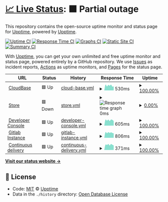 # [📈 Live Status](https://status.albismart.com): <!--live status--> **🟧 Partial outage**

This repository contains the open-source uptime monitor and status page for [Upptime](https://upptime.js.org), powered by [Upptime](https://github.com/upptime/upptime).

[![Uptime CI](https://github.com/koj-co/upptime/workflows/Uptime%20CI/badge.svg)](https://github.com/koj-co/upptime/actions?query=workflow%3A%22Uptime+CI%22)
[![Response Time CI](https://github.com/koj-co/upptime/workflows/Response%20Time%20CI/badge.svg)](https://github.com/koj-co/upptime/actions?query=workflow%3A%22Response+Time+CI%22)
[![Graphs CI](https://github.com/koj-co/upptime/workflows/Graphs%20CI/badge.svg)](https://github.com/koj-co/upptime/actions?query=workflow%3A%22Graphs+CI%22)
[![Static Site CI](https://github.com/koj-co/upptime/workflows/Static%20Site%20CI/badge.svg)](https://github.com/koj-co/upptime/actions?query=workflow%3A%22Static+Site+CI%22)
[![Summary CI](https://github.com/koj-co/upptime/workflows/Summary%20CI/badge.svg)](https://github.com/koj-co/upptime/actions?query=workflow%3A%22Summary+CI%22)

With [Upptime](https://upptime.js.org), you can get your own unlimited and free uptime monitor and status page, powered entirely by a GitHub repository. We use [Issues](https://github.com/upptime/upptime/issues) as incident reports, [Actions](https://github.com/upptime/upptime/actions) as uptime monitors, and [Pages](https://status.albismart.com) for the status page.

<!--start: status pages-->
<!-- This summary is generated by Upptime (https://github.com/upptime/upptime) -->
<!-- Do not edit this manually, your changes will be overwritten -->
<!-- prettier-ignore -->
| URL | Status | History | Response Time | Uptime |
| --- | ------ | ------- | ------------- | ------ |
| <img alt="" src="https://favicons.githubusercontent.com/albismart.cloud" height="13"> [CloudBase](https://albismart.cloud/) | 🟩 Up | [cloud-base.yml](https://github.com/albismart/uptime/commits/HEAD/history/cloud-base.yml) | <details><summary><img alt="Response time graph" src="./graphs/cloud-base/response-time-week.png" height="20"> 530ms</summary><br><a href="https://status.albismart.com/history/cloud-base"><img alt="Response time 521" src="https://img.shields.io/endpoint?url=https%3A%2F%2Fraw.githubusercontent.com%2Falbismart%2Fuptime%2FHEAD%2Fapi%2Fcloud-base%2Fresponse-time.json"></a><br><a href="https://status.albismart.com/history/cloud-base"><img alt="24-hour response time 446" src="https://img.shields.io/endpoint?url=https%3A%2F%2Fraw.githubusercontent.com%2Falbismart%2Fuptime%2FHEAD%2Fapi%2Fcloud-base%2Fresponse-time-day.json"></a><br><a href="https://status.albismart.com/history/cloud-base"><img alt="7-day response time 530" src="https://img.shields.io/endpoint?url=https%3A%2F%2Fraw.githubusercontent.com%2Falbismart%2Fuptime%2FHEAD%2Fapi%2Fcloud-base%2Fresponse-time-week.json"></a><br><a href="https://status.albismart.com/history/cloud-base"><img alt="30-day response time 509" src="https://img.shields.io/endpoint?url=https%3A%2F%2Fraw.githubusercontent.com%2Falbismart%2Fuptime%2FHEAD%2Fapi%2Fcloud-base%2Fresponse-time-month.json"></a><br><a href="https://status.albismart.com/history/cloud-base"><img alt="1-year response time 521" src="https://img.shields.io/endpoint?url=https%3A%2F%2Fraw.githubusercontent.com%2Falbismart%2Fuptime%2FHEAD%2Fapi%2Fcloud-base%2Fresponse-time-year.json"></a></details> | <details><summary><a href="https://status.albismart.com/history/cloud-base">100.00%</a></summary><a href="https://status.albismart.com/history/cloud-base"><img alt="All-time uptime 97.73%" src="https://img.shields.io/endpoint?url=https%3A%2F%2Fraw.githubusercontent.com%2Falbismart%2Fuptime%2FHEAD%2Fapi%2Fcloud-base%2Fuptime.json"></a><br><a href="https://status.albismart.com/history/cloud-base"><img alt="24-hour uptime 100.00%" src="https://img.shields.io/endpoint?url=https%3A%2F%2Fraw.githubusercontent.com%2Falbismart%2Fuptime%2FHEAD%2Fapi%2Fcloud-base%2Fuptime-day.json"></a><br><a href="https://status.albismart.com/history/cloud-base"><img alt="7-day uptime 100.00%" src="https://img.shields.io/endpoint?url=https%3A%2F%2Fraw.githubusercontent.com%2Falbismart%2Fuptime%2FHEAD%2Fapi%2Fcloud-base%2Fuptime-week.json"></a><br><a href="https://status.albismart.com/history/cloud-base"><img alt="30-day uptime 100.00%" src="https://img.shields.io/endpoint?url=https%3A%2F%2Fraw.githubusercontent.com%2Falbismart%2Fuptime%2FHEAD%2Fapi%2Fcloud-base%2Fuptime-month.json"></a><br><a href="https://status.albismart.com/history/cloud-base"><img alt="1-year uptime 97.73%" src="https://img.shields.io/endpoint?url=https%3A%2F%2Fraw.githubusercontent.com%2Falbismart%2Fuptime%2FHEAD%2Fapi%2Fcloud-base%2Fuptime-year.json"></a></details>
| <img alt="" src="https://favicons.githubusercontent.com/albismart.store" height="13"> [Store](https://albismart.store/) | 🟥 Down | [store.yml](https://github.com/albismart/uptime/commits/HEAD/history/store.yml) | <details><summary><img alt="Response time graph" src="./graphs/store/response-time-week.png" height="20"> 0ms</summary><br><a href="https://status.albismart.com/history/store"><img alt="Response time 234" src="https://img.shields.io/endpoint?url=https%3A%2F%2Fraw.githubusercontent.com%2Falbismart%2Fuptime%2FHEAD%2Fapi%2Fstore%2Fresponse-time.json"></a><br><a href="https://status.albismart.com/history/store"><img alt="24-hour response time 0" src="https://img.shields.io/endpoint?url=https%3A%2F%2Fraw.githubusercontent.com%2Falbismart%2Fuptime%2FHEAD%2Fapi%2Fstore%2Fresponse-time-day.json"></a><br><a href="https://status.albismart.com/history/store"><img alt="7-day response time 0" src="https://img.shields.io/endpoint?url=https%3A%2F%2Fraw.githubusercontent.com%2Falbismart%2Fuptime%2FHEAD%2Fapi%2Fstore%2Fresponse-time-week.json"></a><br><a href="https://status.albismart.com/history/store"><img alt="30-day response time 0" src="https://img.shields.io/endpoint?url=https%3A%2F%2Fraw.githubusercontent.com%2Falbismart%2Fuptime%2FHEAD%2Fapi%2Fstore%2Fresponse-time-month.json"></a><br><a href="https://status.albismart.com/history/store"><img alt="1-year response time 234" src="https://img.shields.io/endpoint?url=https%3A%2F%2Fraw.githubusercontent.com%2Falbismart%2Fuptime%2FHEAD%2Fapi%2Fstore%2Fresponse-time-year.json"></a></details> | <details><summary><a href="https://status.albismart.com/history/store">0.00%</a></summary><a href="https://status.albismart.com/history/store"><img alt="All-time uptime 0.00%" src="https://img.shields.io/endpoint?url=https%3A%2F%2Fraw.githubusercontent.com%2Falbismart%2Fuptime%2FHEAD%2Fapi%2Fstore%2Fuptime.json"></a><br><a href="https://status.albismart.com/history/store"><img alt="24-hour uptime 0.00%" src="https://img.shields.io/endpoint?url=https%3A%2F%2Fraw.githubusercontent.com%2Falbismart%2Fuptime%2FHEAD%2Fapi%2Fstore%2Fuptime-day.json"></a><br><a href="https://status.albismart.com/history/store"><img alt="7-day uptime 0.00%" src="https://img.shields.io/endpoint?url=https%3A%2F%2Fraw.githubusercontent.com%2Falbismart%2Fuptime%2FHEAD%2Fapi%2Fstore%2Fuptime-week.json"></a><br><a href="https://status.albismart.com/history/store"><img alt="30-day uptime 7.96%" src="https://img.shields.io/endpoint?url=https%3A%2F%2Fraw.githubusercontent.com%2Falbismart%2Fuptime%2FHEAD%2Fapi%2Fstore%2Fuptime-month.json"></a><br><a href="https://status.albismart.com/history/store"><img alt="1-year uptime 0.00%" src="https://img.shields.io/endpoint?url=https%3A%2F%2Fraw.githubusercontent.com%2Falbismart%2Fuptime%2FHEAD%2Fapi%2Fstore%2Fuptime-year.json"></a></details>
| <img alt="" src="https://favicons.githubusercontent.com/console.albismart.dev" height="13"> [Developer Console](https://console.albismart.dev/) | 🟩 Up | [developer-console.yml](https://github.com/albismart/uptime/commits/HEAD/history/developer-console.yml) | <details><summary><img alt="Response time graph" src="./graphs/developer-console/response-time-week.png" height="20"> 605ms</summary><br><a href="https://status.albismart.com/history/developer-console"><img alt="Response time 615" src="https://img.shields.io/endpoint?url=https%3A%2F%2Fraw.githubusercontent.com%2Falbismart%2Fuptime%2FHEAD%2Fapi%2Fdeveloper-console%2Fresponse-time.json"></a><br><a href="https://status.albismart.com/history/developer-console"><img alt="24-hour response time 504" src="https://img.shields.io/endpoint?url=https%3A%2F%2Fraw.githubusercontent.com%2Falbismart%2Fuptime%2FHEAD%2Fapi%2Fdeveloper-console%2Fresponse-time-day.json"></a><br><a href="https://status.albismart.com/history/developer-console"><img alt="7-day response time 605" src="https://img.shields.io/endpoint?url=https%3A%2F%2Fraw.githubusercontent.com%2Falbismart%2Fuptime%2FHEAD%2Fapi%2Fdeveloper-console%2Fresponse-time-week.json"></a><br><a href="https://status.albismart.com/history/developer-console"><img alt="30-day response time 573" src="https://img.shields.io/endpoint?url=https%3A%2F%2Fraw.githubusercontent.com%2Falbismart%2Fuptime%2FHEAD%2Fapi%2Fdeveloper-console%2Fresponse-time-month.json"></a><br><a href="https://status.albismart.com/history/developer-console"><img alt="1-year response time 615" src="https://img.shields.io/endpoint?url=https%3A%2F%2Fraw.githubusercontent.com%2Falbismart%2Fuptime%2FHEAD%2Fapi%2Fdeveloper-console%2Fresponse-time-year.json"></a></details> | <details><summary><a href="https://status.albismart.com/history/developer-console">100.00%</a></summary><a href="https://status.albismart.com/history/developer-console"><img alt="All-time uptime 100.00%" src="https://img.shields.io/endpoint?url=https%3A%2F%2Fraw.githubusercontent.com%2Falbismart%2Fuptime%2FHEAD%2Fapi%2Fdeveloper-console%2Fuptime.json"></a><br><a href="https://status.albismart.com/history/developer-console"><img alt="24-hour uptime 100.00%" src="https://img.shields.io/endpoint?url=https%3A%2F%2Fraw.githubusercontent.com%2Falbismart%2Fuptime%2FHEAD%2Fapi%2Fdeveloper-console%2Fuptime-day.json"></a><br><a href="https://status.albismart.com/history/developer-console"><img alt="7-day uptime 100.00%" src="https://img.shields.io/endpoint?url=https%3A%2F%2Fraw.githubusercontent.com%2Falbismart%2Fuptime%2FHEAD%2Fapi%2Fdeveloper-console%2Fuptime-week.json"></a><br><a href="https://status.albismart.com/history/developer-console"><img alt="30-day uptime 100.00%" src="https://img.shields.io/endpoint?url=https%3A%2F%2Fraw.githubusercontent.com%2Falbismart%2Fuptime%2FHEAD%2Fapi%2Fdeveloper-console%2Fuptime-month.json"></a><br><a href="https://status.albismart.com/history/developer-console"><img alt="1-year uptime 100.00%" src="https://img.shields.io/endpoint?url=https%3A%2F%2Fraw.githubusercontent.com%2Falbismart%2Fuptime%2FHEAD%2Fapi%2Fdeveloper-console%2Fuptime-year.json"></a></details>
| <img alt="" src="https://favicons.githubusercontent.com/gitlab.albismart.dev" height="13"> [Gitlab Instance](https://gitlab.albismart.dev/) | 🟩 Up | [gitlab-instance.yml](https://github.com/albismart/uptime/commits/HEAD/history/gitlab-instance.yml) | <details><summary><img alt="Response time graph" src="./graphs/gitlab-instance/response-time-week.png" height="20"> 806ms</summary><br><a href="https://status.albismart.com/history/gitlab-instance"><img alt="Response time 599" src="https://img.shields.io/endpoint?url=https%3A%2F%2Fraw.githubusercontent.com%2Falbismart%2Fuptime%2FHEAD%2Fapi%2Fgitlab-instance%2Fresponse-time.json"></a><br><a href="https://status.albismart.com/history/gitlab-instance"><img alt="24-hour response time 712" src="https://img.shields.io/endpoint?url=https%3A%2F%2Fraw.githubusercontent.com%2Falbismart%2Fuptime%2FHEAD%2Fapi%2Fgitlab-instance%2Fresponse-time-day.json"></a><br><a href="https://status.albismart.com/history/gitlab-instance"><img alt="7-day response time 806" src="https://img.shields.io/endpoint?url=https%3A%2F%2Fraw.githubusercontent.com%2Falbismart%2Fuptime%2FHEAD%2Fapi%2Fgitlab-instance%2Fresponse-time-week.json"></a><br><a href="https://status.albismart.com/history/gitlab-instance"><img alt="30-day response time 738" src="https://img.shields.io/endpoint?url=https%3A%2F%2Fraw.githubusercontent.com%2Falbismart%2Fuptime%2FHEAD%2Fapi%2Fgitlab-instance%2Fresponse-time-month.json"></a><br><a href="https://status.albismart.com/history/gitlab-instance"><img alt="1-year response time 599" src="https://img.shields.io/endpoint?url=https%3A%2F%2Fraw.githubusercontent.com%2Falbismart%2Fuptime%2FHEAD%2Fapi%2Fgitlab-instance%2Fresponse-time-year.json"></a></details> | <details><summary><a href="https://status.albismart.com/history/gitlab-instance">100.00%</a></summary><a href="https://status.albismart.com/history/gitlab-instance"><img alt="All-time uptime 99.99%" src="https://img.shields.io/endpoint?url=https%3A%2F%2Fraw.githubusercontent.com%2Falbismart%2Fuptime%2FHEAD%2Fapi%2Fgitlab-instance%2Fuptime.json"></a><br><a href="https://status.albismart.com/history/gitlab-instance"><img alt="24-hour uptime 100.00%" src="https://img.shields.io/endpoint?url=https%3A%2F%2Fraw.githubusercontent.com%2Falbismart%2Fuptime%2FHEAD%2Fapi%2Fgitlab-instance%2Fuptime-day.json"></a><br><a href="https://status.albismart.com/history/gitlab-instance"><img alt="7-day uptime 100.00%" src="https://img.shields.io/endpoint?url=https%3A%2F%2Fraw.githubusercontent.com%2Falbismart%2Fuptime%2FHEAD%2Fapi%2Fgitlab-instance%2Fuptime-week.json"></a><br><a href="https://status.albismart.com/history/gitlab-instance"><img alt="30-day uptime 99.99%" src="https://img.shields.io/endpoint?url=https%3A%2F%2Fraw.githubusercontent.com%2Falbismart%2Fuptime%2FHEAD%2Fapi%2Fgitlab-instance%2Fuptime-month.json"></a><br><a href="https://status.albismart.com/history/gitlab-instance"><img alt="1-year uptime 99.99%" src="https://img.shields.io/endpoint?url=https%3A%2F%2Fraw.githubusercontent.com%2Falbismart%2Fuptime%2FHEAD%2Fapi%2Fgitlab-instance%2Fuptime-year.json"></a></details>
| <img alt="" src="https://favicons.githubusercontent.com/compiler.albismart.dev" height="13"> [Continuous delivery](https://compiler.albismart.dev/) | 🟩 Up | [continuous-delivery.yml](https://github.com/albismart/uptime/commits/HEAD/history/continuous-delivery.yml) | <details><summary><img alt="Response time graph" src="./graphs/continuous-delivery/response-time-week.png" height="20"> 371ms</summary><br><a href="https://status.albismart.com/history/continuous-delivery"><img alt="Response time 394" src="https://img.shields.io/endpoint?url=https%3A%2F%2Fraw.githubusercontent.com%2Falbismart%2Fuptime%2FHEAD%2Fapi%2Fcontinuous-delivery%2Fresponse-time.json"></a><br><a href="https://status.albismart.com/history/continuous-delivery"><img alt="24-hour response time 325" src="https://img.shields.io/endpoint?url=https%3A%2F%2Fraw.githubusercontent.com%2Falbismart%2Fuptime%2FHEAD%2Fapi%2Fcontinuous-delivery%2Fresponse-time-day.json"></a><br><a href="https://status.albismart.com/history/continuous-delivery"><img alt="7-day response time 371" src="https://img.shields.io/endpoint?url=https%3A%2F%2Fraw.githubusercontent.com%2Falbismart%2Fuptime%2FHEAD%2Fapi%2Fcontinuous-delivery%2Fresponse-time-week.json"></a><br><a href="https://status.albismart.com/history/continuous-delivery"><img alt="30-day response time 386" src="https://img.shields.io/endpoint?url=https%3A%2F%2Fraw.githubusercontent.com%2Falbismart%2Fuptime%2FHEAD%2Fapi%2Fcontinuous-delivery%2Fresponse-time-month.json"></a><br><a href="https://status.albismart.com/history/continuous-delivery"><img alt="1-year response time 394" src="https://img.shields.io/endpoint?url=https%3A%2F%2Fraw.githubusercontent.com%2Falbismart%2Fuptime%2FHEAD%2Fapi%2Fcontinuous-delivery%2Fresponse-time-year.json"></a></details> | <details><summary><a href="https://status.albismart.com/history/continuous-delivery">100.00%</a></summary><a href="https://status.albismart.com/history/continuous-delivery"><img alt="All-time uptime 98.64%" src="https://img.shields.io/endpoint?url=https%3A%2F%2Fraw.githubusercontent.com%2Falbismart%2Fuptime%2FHEAD%2Fapi%2Fcontinuous-delivery%2Fuptime.json"></a><br><a href="https://status.albismart.com/history/continuous-delivery"><img alt="24-hour uptime 100.00%" src="https://img.shields.io/endpoint?url=https%3A%2F%2Fraw.githubusercontent.com%2Falbismart%2Fuptime%2FHEAD%2Fapi%2Fcontinuous-delivery%2Fuptime-day.json"></a><br><a href="https://status.albismart.com/history/continuous-delivery"><img alt="7-day uptime 100.00%" src="https://img.shields.io/endpoint?url=https%3A%2F%2Fraw.githubusercontent.com%2Falbismart%2Fuptime%2FHEAD%2Fapi%2Fcontinuous-delivery%2Fuptime-week.json"></a><br><a href="https://status.albismart.com/history/continuous-delivery"><img alt="30-day uptime 99.93%" src="https://img.shields.io/endpoint?url=https%3A%2F%2Fraw.githubusercontent.com%2Falbismart%2Fuptime%2FHEAD%2Fapi%2Fcontinuous-delivery%2Fuptime-month.json"></a><br><a href="https://status.albismart.com/history/continuous-delivery"><img alt="1-year uptime 98.64%" src="https://img.shields.io/endpoint?url=https%3A%2F%2Fraw.githubusercontent.com%2Falbismart%2Fuptime%2FHEAD%2Fapi%2Fcontinuous-delivery%2Fuptime-year.json"></a></details>

<!--end: status pages-->

[**Visit our status website →**](https://status.albismart.com)

## 📄 License

- Code: [MIT](./LICENSE) © [Upptime](https://upptime.js.org)
- Data in the `./history` directory: [Open Database License](https://opendatacommons.org/licenses/odbl/1-0/)
